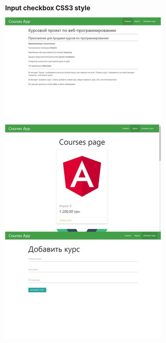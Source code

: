 ## Input checkbox CSS3 style

<p align="center">
  <img src="https://github.com/tommios/Node-Express/blob/master/img.jpg" width="600" alt="Demo" />
</p>